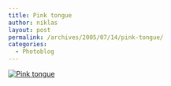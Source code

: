 ```yaml
---
title: Pink tongue
author: niklas
layout: post
permalink: /archives/2005/07/14/pink-tongue/
categories:
  - Photoblog
---
```

<a href="http://blog.saers.com/photos/insects/265_6569.jpg" class="broken_link"><img src="http://blog.saers.com/photos/albums/insects/265_6569.sized.jpg" alt="Pink tongue" title="Pink tongue" /></a>